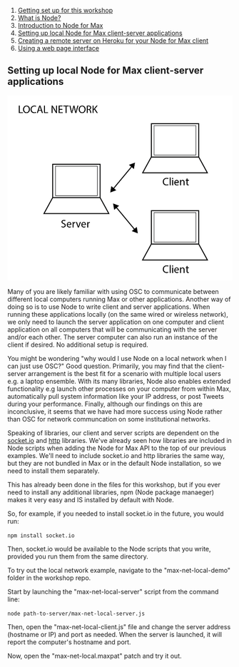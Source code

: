 1. [Getting set up for this workshop](index.md)
2. [What is Node?](2what-is-node.md)
3. [Introduction to Node for Max](3intro-to-node4max.md)
4. [Setting up local Node for Max client-server applications](4local-example.md)
5. [Creating a remote server on Heroku for your Node for Max client](5remote-example.md)
6. [Using a web page interface](6web-interface-example.md)

## Setting up local Node for Max client-server applications

![local image](/images/Local@2x.png)

Many of you are likely familiar with using OSC to communicate between different local computers running Max or other applications. Another way of doing so is to use Node to write client and server applications. When running these applications locally (on the same wired or wireless network), we only need to launch the server application on one computer and client application on all computers that will be communicating with the server and/or each other. The server computer can also run an instance of the client if desired. No additional setup is required.

You might be wondering "why would I use Node on a local network when I can just use OSC?" Good question. Primarily, you may find that the client-server arrangement is the best fit for a scenario with multiple local users e.g. a laptop ensemble. With its many libraries, Node also enables extended functionality e.g launch other processes on your computer from within Max, automatically pull system information like your IP address, or post Tweets during your performance. Finally, although our findings on this are inconclusive, it seems that we have had more success using Node rather than OSC for network communcation on some institutional networks. 

Speaking of libraries, our client and server scripts are dependent on the [socket.io](https://socket.io) and [http](https://nodejs.org/api/http.html) libraries. We've already seen how libraries are included in Node scripts when adding the Node for Max API to the top of our previous examples. We'll need to include socket.io and http libraries the same way, but they are not bundled in Max or in the default Node installation, so we need to install them separately.

This has already been done in the files for this workshop, but if you ever need to install any additional libraries, npm (Node package manaeger) makes it very easy and IS installed by default with Node.

So, for example, if you needed to install socket.io in the future, you would run:

`npm install socket.io`

Then, socket.io would be available to the Node scripts that you write, provided you run them from the same directory.

To try out the local network example, navigate to the "max-net-local-demo" folder in the workshop repo.

Start by launching the "max-net-local-server" script from the command line:

`node path-to-server/max-net-local-server.js`

Then, open the "max-net-local-client.js" file and change the server address (hostname or IP) and port as needed. When the server is launched, it will report the computer's hostname and port.

Now, open the "max-net-local.maxpat" patch and try it out.